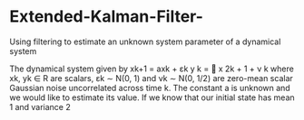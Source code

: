 # Extended-Kalman-Filter-
Using filtering to estimate an unknown system parameter of a dynamical system

The dynamical system given by
xk+1 = axk + εk
y k = 􏰅 x 2k + 1 + ν k
 where xk, yk ∈ R are scalars, εk ∼ N(0, 1) and νk ∼ N(0, 1/2) are zero-mean scalar Gaussian noise uncorrelated across time k. The constant a is unknown and we would like to estimate its value. If we know that our initial state has mean 1 and variance 2
